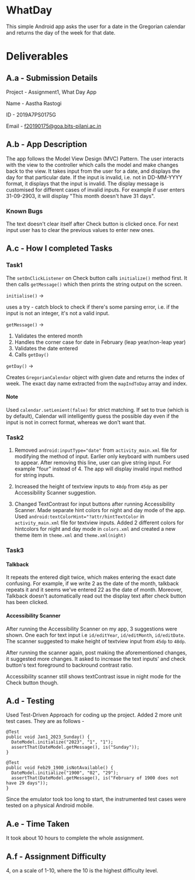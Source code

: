# WhatDay

This simple Android app asks the user for a date in the Gregorian calendar and returns the day of the week for that date.

# Deliverables

## A.a - Submission Details

Project - Assignment1, What Day App

Name - Aastha Rastogi

ID - 2019A7PS0175G

Email - f20190175@goa.bits-pilani.ac.in

## A.b - App Description

The app follows the Model View Design (MVC) Pattern. The user interacts with the view to the controller which calls the model and make changes back to the view. It takes input from the user for a date, and displays the day for that particular date. If the input is invalid, i.e. not in DD-MM-YYYY format, it displays that the input is invalid. The display message is customised for different cases of invalid inputs. For example if user enters 31-09-2903, it will display "This month doesn't have 31 days".

### Known Bugs

The text doesn't clear itself after Check button is clicked once. For next input user has to clear the previous values to enter new ones. 

## A.c - How I completed Tasks

### Task1
The `setOnClickListener` on Check button calls `initialize()` method first. It then calls `getMessage()` which then prints the string output on the screen. 

`initialise()` -> 

uses a try - catch block to check if there's some parsing error, i.e. if the input is not an integer, it's not a valid input. 

`getMessage()` -> 

1. Validates the entered month
2. Handles the corner case for date in February (leap year/non-leap year)
3. Validates the date entered
4. Calls `getDay()`

`getDay()` -> 

Creates `GregorianCalendar` object with given date and returns the index of week. The exact day name extracted from the `mapIndToDay` array and index. 

#### Note

Used `calendar.setLenient(false)` for strict matching. If set to true (which is by default), Calendar will intelligently guess the possible day even if the input is not in correct format, whereas we don't want that.

###  Task2
1. Removed `android:inputType="date"` from `activity_main.xml` file for modifying the method of input. Earlier only keyboard with numbers used to appear. After removing this line, user can give string input. For example "four" instead of 4. The app will display invalid input method for string inputs.

2. Increased the height of textview inputs to `48dp` from `45dp` as per Accessibility Scanner suggestion. 

3. Changed TextContrast for input buttons after running Accessibility Scanner. Made separate hint colors for night and day mode of the app. Used `android:textColorHint="?attr/hintTextColor` in `activity_main.xml` file for textview inputs. Added 2 different colors for hintcolors for night and day mode in `colors.xml` and created a new theme item in `theme.xml` and `theme.xml(night)` 

###  Task3

#### Talkback 

It repeats the entered digit twice, which makes entering the exact date confusing. For example, if we write 2 as the date of the month, talkback repeats it and it seems we've entered 22 as the date of month. Moreover, Talkback doesn't automatically read out the display text after check button has been clicked. 

#### Accessibility Scanner

After running the Accessibility Scanner on my app, 3 suggestions were shown. One each for text input i.e `id/editYear`, `id/editMonth`, `id/editDate`. The scanner  suggested to make height of textview input from `45dp` to `48dp`.

After running the scanner again, post making the aforementioned changes, it suggested more changes. It asked to increase the text inputs' and check button's text foreground to backround contrast ratio. 

Accessibility scanner still shows textContrast issue in night mode for the Check button though. 

## A.d - Testing

Used Test-Driven Approach for coding up the project. Added 2 more unit test cases. They are as follows - 
```
@Test
public void Jan1_2023_Sunday() {
  DateModel.initialize("2023", "1", "1");
  assertThat(DateModel.getMessage(), is("Sunday"));
}

@Test
public void Feb29_1900_isNotAvailable() {
  DateModel.initialize("1900", "02", "29");
  assertThat(DateModel.getMessage(), is("February of 1900 does not have 29 days"));
}
```
Since the emulator took too long to start, the instrumented test cases were tested on a physical Android mobile. 

## A.e - Time Taken
It took about 10 hours to complete the whole assignment. 
## A.f - Assignment Difficulty
4, on a scale of 1-10, where the 10 is the highest difficulty level. 
